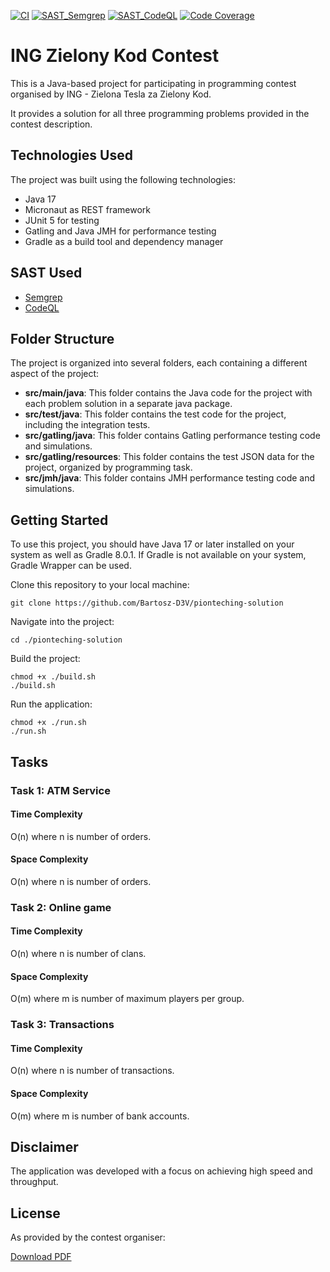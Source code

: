 [![CI](https://github.com/Bartosz-D3V/pionteching-solution/actions/workflows/build.yml/badge.svg?branch=master)](https://github.com/Bartosz-D3V/pionteching-solution/actions/workflows/build.yml)
[![SAST_Semgrep](https://github.com/Bartosz-D3V/pionteching-solution/actions/workflows/semgrep.yml/badge.svg)](https://github.com/Bartosz-D3V/pionteching-solution/actions/workflows/semgrep.yml)
[![SAST_CodeQL](https://github.com/Bartosz-D3V/pionteching-solution/actions/workflows/codeql.yml/badge.svg)](https://github.com/Bartosz-D3V/pionteching-solution/actions/workflows/codeql.yml)
[![Code Coverage](https://codecov.io/gh/Bartosz-D3V/pionteching-solution/branch/master/graph/badge.svg?token=O6ABGKNV1Z)](https://codecov.io/gh/Bartosz-D3V/pionteching-solution)

# ING Zielony Kod Contest
This is a Java-based project for participating in programming contest organised by ING - Zielona Tesla za Zielony Kod.

It provides a solution for all three programming problems provided in the contest description.

## Technologies Used
The project was built using the following technologies:

* Java 17
* Micronaut as REST framework
* JUnit 5 for testing
* Gatling and Java JMH for performance testing
* Gradle as a build tool and dependency manager

## SAST Used
* [Semgrep](https://semgrep.dev/)
* [CodeQL](https://codeql.github.com/)

## Folder Structure
The project is organized into several folders, each containing a different aspect of the project:

* **src/main/java**: This folder contains the Java code for the project with each problem solution in a separate java package.
* **src/test/java**: This folder contains the test code for the project, including the integration tests.
* **src/gatling/java**: This folder contains Gatling performance testing code and simulations.
* **src/gatling/resources**: This folder contains the test JSON data for the project, organized by programming task.
* **src/jmh/java**: This folder contains JMH performance testing code and simulations.

## Getting Started
To use this project, you should have Java 17 or later installed on your system as well as Gradle 8.0.1.
If Gradle is not available on your system, Gradle Wrapper can be used.

Clone this repository to your local machine:
```shell
git clone https://github.com/Bartosz-D3V/pionteching-solution
```
Navigate into the project:
```shell
cd ./pionteching-solution
```
Build the project:
```shell
chmod +x ./build.sh
./build.sh
```
Run the application:
```shell
chmod +x ./run.sh
./run.sh
```

## Tasks
### Task 1: ATM Service
#### Time Complexity
O(n) where n is number of orders.

#### Space Complexity
O(n) where n is number of orders.

### Task 2: Online game
#### Time Complexity
O(n) where n is number of clans.

#### Space Complexity
O(m) where m is number of maximum players per group.

### Task 3: Transactions
#### Time Complexity
O(n) where n is number of transactions.

#### Space Complexity
O(m) where m is number of bank accounts.

## Disclaimer
The application was developed with a focus on achieving high speed and throughput.

## License
As provided by the contest organiser:

[Download PDF](https://www.ing.pl/_fileserver/item/5vjf8vh)
